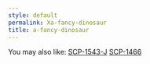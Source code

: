 ```yaml
---
style: default
permalink: Xa-fancy-dinosaur
title: a-fancy-dinosaur
---
```

You may also like:
[SCP-1543-J](http://scp-wiki.net/scp-1543-j)
[SCP-1466](http://scp-wiki.net/scp-1466)